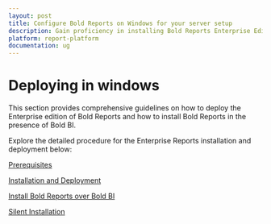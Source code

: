 ```yaml
---
layout: post
title: Configure Bold Reports on Windows for your server setup
description: Gain proficiency in installing Bold Reports Enterprise Edition and deploying Bold Reports seamlessly on top of your existing Bold BI platform
platform: report-platform
documentation: ug
---
```


# Deploying in windows

This section provides comprehensive guidelines on how to deploy the Enterprise edition of Bold Reports and how to install Bold Reports in the presence of Bold BI.

Explore the detailed procedure for the Enterprise Reports installation and deployment below:

[Prerequisites](./prerequisites/)

[Installation and Deployment](./installation-and-deployment/)

[Install Bold Reports over Bold BI](./install-bold-reports-over-bold-bi/)

[Silent Installation](./silent-installation/)